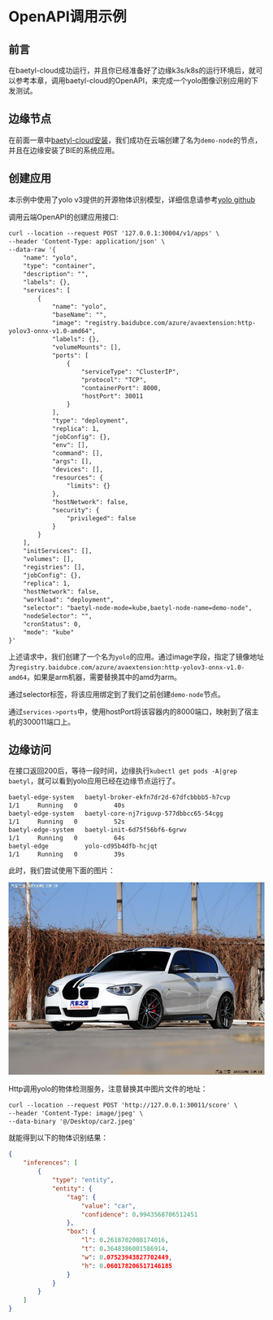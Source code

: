 # OpenAPI调用示例

## 前言

在baetyl-cloud成功运行，并且你已经准备好了边缘k3s/k8s的运行环境后，就可以参考本章，调用baetyl-cloud的OpenAPI，来完成一个yolo图像识别应用的下发测试。

## 边缘节点

在前面一章中[baetyl-cloud安装](../develop/install.html)，我们成功在云端创建了名为`demo-node`的节点，并且在边缘安装了BIE的系统应用。

## 创建应用

本示例中使用了yolo v3提供的开源物体识别模型，详细信息请参考[yolo github](https://github.com/xwdreamer/video-analyzer/tree/main/edge-modules/extensions/yolo/yolov3/http-cpu)

调用云端OpenAPI的创建应用接口:

```shell
curl --location --request POST '127.0.0.1:30004/v1/apps' \
--header 'Content-Type: application/json' \
--data-raw '{
    "name": "yolo",
    "type": "container",
    "description": "",
    "labels": {},
    "services": [
        {
            "name": "yolo",
            "baseName": "",
            "image": "registry.baidubce.com/azure/avaextension:http-yolov3-onnx-v1.0-amd64",
            "labels": {},
            "volumeMounts": [],
            "ports": [
                {
                    "serviceType": "ClusterIP",
                    "protocol": "TCP",
                    "containerPort": 8000,
                    "hostPort": 30011
                }
            ],
            "type": "deployment",
            "replica": 1,
            "jobConfig": {},
            "env": [],
            "command": [],
            "args": [],
            "devices": [],
            "resources": {
                "limits": {}
            },
            "hostNetwork": false,
            "security": {
                "privileged": false
            }
        }
    ],
    "initServices": [],
    "volumes": [],
    "registries": [],
    "jobConfig": {},
    "replica": 1,
    "hostNetwork": false,
    "workload": "deployment",
    "selector": "baetyl-node-mode=kube,baetyl-node-name=demo-node",
    "nodeSelector": "",
    "cronStatus": 0,
    "mode": "kube"
}'
```

上述请求中，我们创建了一个名为`yolo`的应用。通过image字段，指定了镜像地址为`registry.baidubce.com/azure/avaextension:http-yolov3-onnx-v1.0-amd64`，如果是arm机器，需要替换其中的amd为arm。

通过selector标签，将该应用绑定到了我们之前创建`demo-node`节点。

通过`services->ports`中，使用hostPort将该容器内的8000端口，映射到了宿主机的300011端口上。

## 边缘访问

在接口返回200后，等待一段时间，边缘执行`kubectl get pods -A|grep baetyl`，就可以看到yolo应用已经在边缘节点运行了。

```
baetyl-edge-system   baetyl-broker-ekfn7dr2d-67dfcbbbb5-h7cvp               1/1     Running   0          40s
baetyl-edge-system   baetyl-core-nj7riguvp-577dbbcc65-54cgg                 1/1     Running   0          52s
baetyl-edge-system   baetyl-init-6d75f56bf6-6grwv                           1/1     Running   0          64s
baetyl-edge          yolo-cd95b4dfb-hcjqt                                   1/1     Running   0          39s
```

此时，我们尝试使用下面的图片：

![创建节点1](../images/examples/car2.jpeg)

Http调用yolo的物体检测服务，注意替换其中图片文件的地址：

```shell
curl --location --request POST 'http://127.0.0.1:30011/score' \
--header 'Content-Type: image/jpeg' \
--data-binary '@/Desktop/car2.jpeg'
```

就能得到以下的物体识别结果：

```json
{
    "inferences": [
        {
            "type": "entity",
            "entity": {
                "tag": {
                    "value": "car",
                    "confidence": 0.9943568706512451
                },
                "box": {
                    "l": 0.2618702008174016,
                    "t": 0.3648386001586914,
                    "w": 0.07523943827702449,
                    "h": 0.060178206517146185
                }
            }
        }
    ]
}
```
